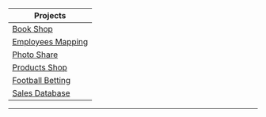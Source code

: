 
| Projects       |
|----------------------       
| [Book Shop](https://github.com/jackofdiamond5/Software-University/tree/master/C%23%20DB%20Fundamentals/DB%20Advanced%20-%20EF%20Core/BookShop)                
| [Employees Mapping](https://github.com/jackofdiamond5/Software-University/tree/master/C%23%20DB%20Fundamentals/DB%20Advanced%20-%20EF%20Core/Employees%20Mapping)                        |
|  [Photo Share](https://github.com/jackofdiamond5/Software-University/tree/master/C%23%20DB%20Fundamentals/DB%20Advanced%20-%20EF%20Core/PhotoShare)                      |
| [Products Shop](https://github.com/jackofdiamond5/Software-University/tree/master/C%23%20DB%20Fundamentals/DB%20Advanced%20-%20EF%20Core/ProductsShop)             |
|  [Football Betting](https://github.com/jackofdiamond5/Software-University/tree/master/C%23%20DB%20Fundamentals/DB%20Advanced%20-%20EF%20Core/P03_FootballBetting)                      |
|[Sales Database](https://github.com/jackofdiamond5/Software-University/tree/master/C%23%20DB%20Fundamentals/DB%20Advanced%20-%20EF%20Core/P03_SalesDatabase)        |
------
